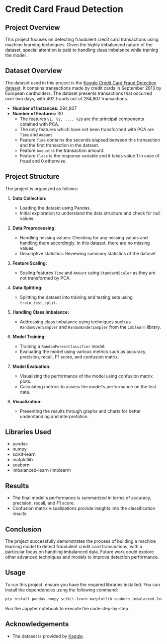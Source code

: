 
# Credit Card Fraud Detection

## Project Overview
This project focuses on detecting fraudulent credit card transactions using machine learning techniques. Given the highly imbalanced nature of the dataset, special attention is paid to handling class imbalance while training the model.

## Dataset Overview
The dataset used in this project is the [Kaggle Credit Card Fraud Detection dataset](https://www.kaggle.com/datasets/mlg-ulb/creditcardfraud/data). It contains transactions made by credit cards in September 2013 by European cardholders. The dataset presents transactions that occurred over two days, with 492 frauds out of 284,807 transactions.

- **Number of Instances:** 284,807
- **Number of Features:** 30
  - The features `V1, V2, ..., V28` are the principal components obtained with PCA.
  - The only features which have not been transformed with PCA are `Time` and `Amount`.
  - Feature `Time` contains the seconds elapsed between this transaction and the first transaction in the dataset.
  - Feature `Amount` is the transaction amount.
  - Feature `Class` is the response variable and it takes value 1 in case of fraud and 0 otherwise.

## Project Structure

The project is organized as follows:

1. **Data Collection:**
   - Loading the dataset using Pandas.
   - Initial exploration to understand the data structure and check for null values.

2. **Data Preprocessing:**
   - Handling missing values: Checking for any missing values and handling them accordingly. In this dataset, there are no missing values.
   - Descriptive statistics: Reviewing summary statistics of the dataset.

3. **Feature Scaling:**
   - Scaling features `Time` and `Amount` using `StandardScaler` as they are not transformed by PCA.

4. **Data Splitting:**
   - Splitting the dataset into training and testing sets using `train_test_split`.

5. **Handling Class Imbalance:**
   - Addressing class imbalance using techniques such as `RandomOverSampler` and `RandomUnderSampler` from the `imblearn` library.

6. **Model Training:**
   - Training a `RandomForestClassifier` model.
   - Evaluating the model using various metrics such as accuracy, precision, recall, F1 score, and confusion matrix.

7. **Model Evaluation:**
   - Visualizing the performance of the model using confusion matrix plots.
   - Calculating metrics to assess the model's performance on the test data.

8. **Visualization:**
   - Presenting the results through graphs and charts for better understanding and interpretation.

## Libraries Used

- pandas
- numpy
- scikit-learn
- matplotlib
- seaborn
- imbalanced-learn (imblearn)

## Results

- The final model's performance is summarized in terms of accuracy, precision, recall, and F1 score.
- Confusion matrix visualizations provide insights into the classification results.

## Conclusion

The project successfully demonstrates the process of building a machine learning model to detect fraudulent credit card transactions, with a particular focus on handling imbalanced data. Future work could explore other advanced techniques and models to improve detection performance.

## Usage

To run this project, ensure you have the required libraries installed. You can install the dependencies using the following command:

```bash
pip install pandas numpy scikit-learn matplotlib seaborn imbalanced-learn
```

Run the Jupyter notebook to execute the code step-by-step.

## Acknowledgements

- The dataset is provided by [Kaggle](https://www.kaggle.com/mlg-ulb/creditcardfraud).
